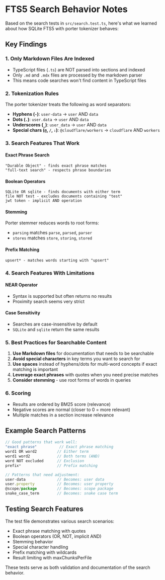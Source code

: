 # FTS5 Search Behavior Notes

Based on the search tests in `src/search.test.ts`, here's what we learned about how SQLite FTS5 with porter tokenizer behaves:

## Key Findings

### 1. Only Markdown Files Are Indexed
- TypeScript files (`.ts`) are NOT parsed into sections and indexed
- Only `.md` and `.mdx` files are processed by the markdown parser
- This means code searches won't find content in TypeScript files

### 2. Tokenization Rules
The porter tokenizer treats the following as word separators:
- **Hyphens (`-`)**: `user-data` → `user` AND `data`
- **Dots (`.`)**: `user.data` → `user` AND `data`
- **Underscores (`_`)**: `user_data` → `user` AND `data`
- **Special chars (`@`, `/`, `:`)**: `@cloudflare/workers` → `cloudflare` AND `workers`

### 3. Search Features That Work

#### Exact Phrase Search
```
"Durable Object" - finds exact phrase matches
"full-text search" - respects phrase boundaries
```

#### Boolean Operators
```
SQLite OR sqlite - finds documents with either term
file NOT test - excludes documents containing "test"
jwt token - implicit AND operation
```

#### Stemming
Porter stemmer reduces words to root forms:
- `parsing` matches `parse`, `parsed`, `parser`
- `stores` matches `store`, `storing`, `stored`

#### Prefix Matching
```
upsert* - matches words starting with "upsert"
```

### 4. Search Features With Limitations

#### NEAR Operator
- Syntax is supported but often returns no results
- Proximity search seems very strict

#### Case Sensitivity
- Searches are case-insensitive by default
- `SQLite` and `sqlite` return the same results

### 5. Best Practices for Searchable Content

1. **Use Markdown files** for documentation that needs to be searchable
2. **Avoid special characters** in key terms you want to search for
3. **Use spaces** instead of hyphens/dots for multi-word concepts if exact matching is important
4. **Leverage exact phrases** with quotes when you need precise matches
5. **Consider stemming** - use root forms of words in queries

### 6. Scoring
- Results are ordered by BM25 score (relevance)
- Negative scores are normal (closer to 0 = more relevant)
- Multiple matches in a section increase relevance

## Example Search Patterns

```javascript
// Good patterns that work well:
"exact phrase"          // Exact phrase matching
word1 OR word2         // Either term
word1 word2            // Both terms (AND)
word NOT excluded      // Exclusion
prefix*                // Prefix matching

// Patterns that need adjustment:
user-data              // Becomes: user data
user.property          // Becomes: user property
@scope/package         // Becomes: scope package
snake_case_term        // Becomes: snake case term
```

## Testing Search Features

The test file demonstrates various search scenarios:
- Exact phrase matching with quotes
- Boolean operators (OR, NOT, implicit AND)
- Stemming behavior
- Special character handling
- Prefix matching with wildcards
- Result limiting with maxChunksPerFile

These tests serve as both validation and documentation of the search behavior.